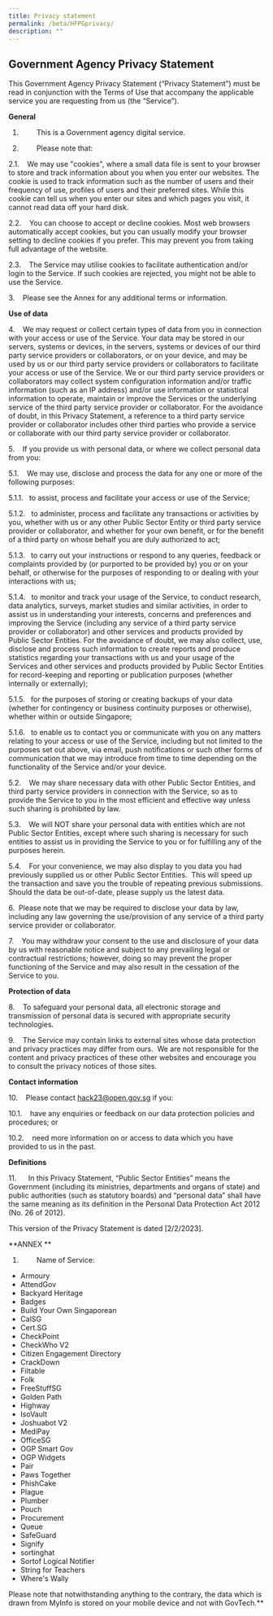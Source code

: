 ```yaml
---
title: Privacy statement
permalink: /beta/HFPGprivacy/
description: ""
---
```


## **Government Agency Privacy Statement**

This Government Agency Privacy Statement (“Privacy Statement”) must be read in conjunction with the Terms of Use that accompany the applicable service you are requesting from us (the “Service”).

**General**

1.         This is a Government agency digital service.

2.         Please note that:

2.1.    We may use "cookies", where a small data file is sent to your browser to store and track information about you when you enter our websites. The cookie is used to track information such as the number of users and their frequency of use, profiles of users and their preferred sites. While this cookie can tell us when you enter our sites and which pages you visit, it cannot read data off your hard disk.

2.2.    You can choose to accept or decline cookies. Most web browsers automatically accept cookies, but you can usually modify your browser setting to decline cookies if you prefer. This may prevent you from taking full advantage of the website.

2.3.    The Service may utilise cookies to facilitate authentication and/or login to the Service. If such cookies are rejected, you might not be able to use the Service.

3.    Please see the Annex for any additional terms or information.

**Use of data**

4.    We may request or collect certain types of data from you in connection with your access or use of the Service. Your data may be stored in our servers, systems or devices, in the servers, systems or devices of our third party service providers or collaborators, or on your device, and may be used by us or our third party service providers or collaborators to facilitate your access or use of the Service. We or our third party service providers or collaborators may collect system configuration information and/or traffic information (such as an IP address) and/or use information or statistical information to operate, maintain or improve the Services or the underlying service of the third party service provider or collaborator. For the avoidance of doubt, in this Privacy Statement, a reference to a third party service provider or collaborator includes other third parties who provide a service or collaborate with our third party service provider or collaborator.

5.    If you provide us with personal data, or where we collect personal data from you:

5.1.    We may use, disclose and process the data for any one or more of the following purposes:

5.1.1.   to assist, process and facilitate your access or use of the Service;

5.1.2.   to administer, process and facilitate any transactions or activities by you, whether with us or any other Public Sector Entity or third party service provider or collaborator, and whether for your own benefit, or for the benefit of a third party on whose behalf you are duly authorized to act;

5.1.3.   to carry out your instructions or respond to any queries, feedback or complaints provided by (or purported to be provided by) you or on your behalf, or otherwise for the purposes of responding to or dealing with your interactions with us;

5.1.4.   to monitor and track your usage of the Service, to conduct research, data analytics, surveys, market studies and similar activities, in order to assist us in understanding your interests, concerns and preferences and improving the Service (including any service of a third party service provider or collaborator) and other services and products provided by Public Sector Entities. For the avoidance of doubt, we may also collect, use, disclose and process such information to create reports and produce statistics regarding your transactions with us and your usage of the Services and other services and products provided by Public Sector Entities for record-keeping and reporting or publication purposes (whether internally or externally);

5.1.5.   for the purposes of storing or creating backups of your data (whether for contingency or business continuity purposes or otherwise), whether within or outside Singapore;

5.1.6.   to enable us to contact you or communicate with you on any matters relating to your access or use of the Service, including but not limited to the purposes set out above, via email, push notifications or such other forms of communication that we may introduce from time to time depending on the functionality of the Service and/or your device.

5.2.    We may share necessary data with other Public Sector Entities, and third party service providers in connection with the Service, so as to provide the Service to you in the most efficient and effective way unless such sharing is prohibited by law.

5.3.    We will NOT share your personal data with entities which are not Public Sector Entities, except where such sharing is necessary for such entities to assist us in providing the Service to you or for fulfilling any of the purposes herein.

5.4.    For your convenience, we may also display to you data you had previously supplied us or other Public Sector Entities.  This will speed up the transaction and save you the trouble of repeating previous submissions. Should the data be out-of-date, please supply us the latest data.

6.  Please note that we may be required to disclose your data by law, including any law governing the use/provision of any service of a third party service provider or collaborator.

7.    You may withdraw your consent to the use and disclosure of your data by us with reasonable notice and subject to any prevailing legal or contractual restrictions; however, doing so may prevent the proper functioning of the Service and may also result in the cessation of the Service to you.

**Protection of data**

8.    To safeguard your personal data, all electronic storage and transmission of personal data is secured with appropriate security technologies.

9.    The Service may contain links to external sites whose data protection and privacy practices may differ from ours.  We are not responsible for the content and privacy practices of these other websites and encourage you to consult the privacy notices of those sites.

**Contact information**

10.    Please contact hack23@open.gov.sg if you:

10.1.    have any enquiries or feedback on our data protection policies and procedures; or

10.2.    need more information on or access to data which you have provided to us in the past.

**Definitions**

11.      In this Privacy Statement, “Public Sector Entities” means the Government (including its ministries, departments and organs of state) and public authorities (such as statutory boards) and “personal data” shall have the same meaning as its definition in the Personal Data Protection Act 2012 (No. 26 of 2012).

This version of the Privacy Statement is dated \[2/2/2023\].

  

**ANNEX
**
1.         Name of Service: 

* Armoury
* AttendGov
* Backyard Heritage
* Badges
* Build Your Own Singaporean
* CalSG
* Cert.SG
* CheckPoint
* CheckWho V2
* Citizen Engagement Directory
* CrackDown
* Filtable
* Folk
* FreeStuffSG
* Golden Path
* Highway
* IsoVault
* Joshuabot V2
* MediPay
* OfficeSG
* OGP Smart Gov
* OGP Widgets
* Pair
* Paws Together
* PhishCake
* Plague
* Plumber
* Pouch
* Procurement
* Queue
* SafeGuard
* Signify
* sortinghat
* Sortof Logical Notifier
* String for Teachers
* Where's Wally

Please note that notwithstanding anything to the contrary, the data which is drawn from MyInfo is stored on your mobile device and not with GovTech.**